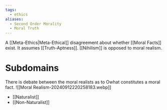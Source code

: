 ```yaml
---
tags:
  - ethics
aliases:
  - Second Order Morality
  - Moral Truth
---
```

A [[Meta-Ethics|Meta-Ethical]] disagreement about whether [[Moral Facts]] exist.
It assumes [[Truth-Aptness]].
[[Nihilism]] is opposed to moral realism.
# Subdomains
There is debate between the moral realists as to Owhat constitutes a moral fact.
![[Moral Realism-20240912220258183.webp]]
- [[Naturalist]]
- [[Non-Naturalist]]
